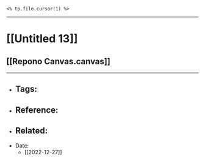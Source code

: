 


```d2
<% tp.file.cursor(1) %>
```


---
# [[Untitled 13]]
## [[Repono Canvas.canvas]]
---


- Tags: 
	- 
- Reference:
	- 
- Related:
	- 
- Date:
	- [[2022-12-27]]